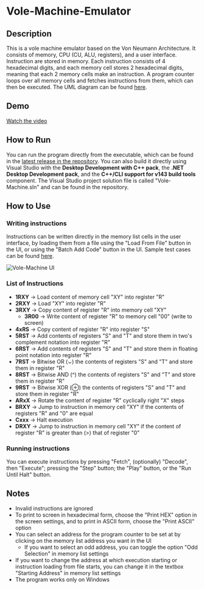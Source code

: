 # Vole-Machine-Emulator
## Description
This is a vole machine emulator based on the Von Neumann Architecture. It consists of memory, CPU (CU, ALU, registers), and a user interface.
Instruction are stored in memory. Each instruction consists of 4 hexadecimal digits, and each memory cell stores 2 hexadecimal digits, meaning that each 2 memory cells make an instruction.
A program counter loops over all memory cells and fetches instructions from them, which can then be executed. The UML diagram can be found [here](https://drive.google.com/file/d/1Pi19BYTlRVDBi7llYd-G1rqq2S0upnXD/view?usp=drive_link).

## Demo
[Watch the video](https://www.youtube.com/watch?v=0iloy4kqEN0)

## How to Run
You can run the program directly from the executable, which can be found in the [latest release in the repository](https://github.com/HassanIsmail16/Vole-Machine-Emulator/releases/tag/Latest). 
You can also build it directly using Visual Studio with the **Desktop Development with C++ pack**, the **.NET Desktop Development pack**, and the **C++/CLI support for v143 build tools** component. 
The Visual Studio project solution file is called "Vole-Machine.sln" and can be found in the repository.

## How to Use
### Writing instructions
Instructions can be written directly in the memory list cells in the user interface, by loading them from a file using the "Load From File" button in the UI, or using the "Batch Add Code" button in the UI. Sample test cases can be found [here](https://drive.google.com/drive/folders/1TOP3klX5RtK0IoCAi3KJy80CFTCJX9JI?usp=drive_link).

![Vole-Machine UI](https://github.com/user-attachments/assets/9651b203-98b7-41ea-bca5-7d9adb57d761)

### List of Instructions
- **1RXY** -> Load content of memory cell "XY" into register "R"
- **2RXY** -> Load "XY" into register "R"
- **3RXY** -> Copy content of register "R" into memory cell "XY"
  - **3R00** -> Write content of register "R" to memory cell "00" (write to screen)
- **4xRS** -> Copy content of register "R" into register "S"
- **5RST** -> Add contents of registers "S" and "T" and store them in two's complement notation into register "R"
- **6RST** -> Add contents of registers "S" and "T" and store them in floating point notation into register "R"
- **7RST** -> Bitwise OR (⌄) the contents of registers "S" and "T" and store them in register "R"
- **8RST** -> Bitwise AND (^) the contents of registers "S" and "T" and store them in register "R"
- **9RST** -> Bitwise XOR (⊕) the contents of registers "S" and "T" and store them in register "R"
- **ARxX** -> Rotate the content of register "R" cyclically right "X" steps
- **BRXY** -> Jump to instruction in memory cell "XY" if the contents of registers "R" and "0" are equal
- **Cxxx** -> Halt execution
- **DRXY** -> Jump to instruction in memory cell "XY" if the content of register "R" is greater than (>) that of register "0"

### Running instructions
You can execute instructions by pressing "Fetch", (optionally) "Decode", then "Execute"; pressing the "Step" button; the "Play" button, or the "Run Until Halt" button.


## Notes
- Invalid instructions are ignored
- To print to screen in hexadecimal form, choose the "Print HEX" option in the screen settings, and to print in ASCII form, choose the "Print ASCII" option
- You can select an address for the program counter to be set at by clicking on the memory list address you want in the UI
  - If you want to select an odd address, you can toggle the option "Odd Selection" in memory list settings
- If you want to change the address at which execution starting or instruction loading from file starts, you can change it in the textbox "Starting Address" in memory list settings
- The program works only on Windows
